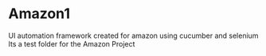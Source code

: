 # Amazon1
UI automation framework created for amazon using cucumber and selenium
Its a test folder for the Amazon Project
